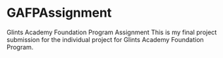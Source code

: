# GAFPAssignment
Glints Academy Foundation Program Assignment
This is my final project submission for the individual project for Glints Academy Foundation Program.
